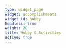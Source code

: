 ```yaml
---
type: widget_page
widget: accomplishments
widget_id: hobby
headless: true
weight: 20
title: Hobby & Activities
active: true
---
```

